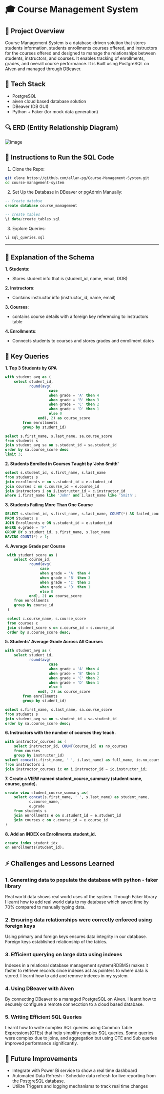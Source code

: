 # 🎓 Course Management System

## 📓 Project Overview

Course Management System is a database-driven solution that stores students information, students enrollments courses offered, and instructors for the courses offered and designed to manage the relationships between students, instructors, and courses. It enables tracking of enrollments, grades, and overall course performance. It is Built using PostgreSQL on Aiven and managed through DBeaver.

## 🔧 Tech Stack

* PostgreSQL
* aiven cloud based database solution
* DBeaver (DB GUI)
* Python + Faker (for mock data generation)


## 🔍 ERD (Entity Relationship Diagram)

![image](https://github.com/user-attachments/assets/f1eb121a-4945-42d4-a7a4-c09b45fcfab3)


## 📂 Instructions to Run the SQL Code

1. Clone the Repo:

```bash
git clone https://github.com/allan-pg/Course-Management-System.git
cd course-management-system
```

2. Set Up the Database in DBeaver or pgAdmin Manually:

```sql
-- Create databse
create database course_management

-- create tables
\i data/create_tables.sql
```

3. Explore Queries:

```sql
\i sql_queries.sql
```

---

## 📄 Explanation of the Schema

**1. Students**:
- Stores student info that is (student_id, name, email, DOB)

**2. Instructors**:
- Contains instructor info (instructor_id, name, email)

**3. Courses**:  
- contains course details with a foreign key referencing to instructors table
  
**4. Enrollments**:  
- Connects students to courses and stores grades and enrollment dates

## 🔢 Key Queries

**1. Top 3 Students by GPA**
```sql
with student_avg as (
	select student_id,
	 	   round(avg(
	 		   		case
	 		   		when grade = 'A' then 4
	 		   		when grade = 'B' then 3
	 		   		when grade = 'C' then 2
	 		   		when grade = 'D' then 1
	 		   		else 0
	 		   end), 2) as course_score
	 	from enrollments
	 	group by student_id)

select s.first_name, s.last_name, sa.course_score
from students s 
join student_avg sa on s.student_id = sa.student_id
order by sa.course_score desc
limit 3;
```

**2. Students Enrolled in Courses Taught by 'John Smith'**
```sql
select s.student_id, s.first_name, s.last_name
from students s 
join enrollments e on s.student_id = e.student_id
join courses c on c.course_id = e.course_id
join instructors i on i.instructor_id = c.instructor_id
where i.first_name like 'John' and i.last_name like 'Smith';
```

**3. Students Failing More Than One Course**
```sql
SELECT s.student_id, s.first_name, s.last_name, COUNT(*) AS failed_courses
FROM Students s
JOIN Enrollments e ON s.student_id = e.student_id
WHERE e.grade = 'F'
GROUP BY s.student_id, s.first_name, s.last_name
HAVING COUNT(*) > 1;
```

**4. Average Grade per Course**
```sql
 with student_score as (
 	select course_id,
 		   round(avg(
 		   		case
 		   		when grade = 'A' then 4
 		   		when grade = 'B' then 3
 		   		when grade = 'C' then 2
 		   		when grade = 'D' then 1
 		   		else 0
 		   end), 2) as course_score
 	from enrollments
 	group by course_id
 )

 select c.course_name, s.course_score
 from courses c 
 join student_score s on c.course_id = s.course_id
 order by s.course_score desc;
```
**5. Students’ Average Grade Across All Courses**
```sql
with student_avg as (
	select student_id,
	 	   round(avg(
	 		   		case
	 		   		when grade = 'A' then 4
	 		   		when grade = 'B' then 3
	 		   		when grade = 'C' then 2
	 		   		when grade = 'D' then 1
	 		   		else 0
	 		   end), 2) as course_score
	 	from enrollments
	 	group by student_id)

select s.first_name, s.last_name, sa.course_score
from students s 
join student_avg sa on s.student_id = sa.student_id
order by sa.course_score desc;
```
**6. Instructors with the number of courses they teach.**
```sql
with instructor_courses as (
	select instructor_id, COUNT(course_id) as no_courses
	from courses
	group by instructor_id)
select concat(i.first_name, ' ', i.last_name) as full_name, ic.no_courses
from instructors i 
join instructor_courses ic on i.instructor_id = ic.instructor_id;
```

**7. Create a VIEW named student_course_summary (student name, course, grade).**
```SQL
create view student_course_summary as(
	select concat(s.first_name, ' ', s.last_name) as student_name,
		   c.course_name,
		   e.grade
	from students s
	join enrollments e on s.student_id = e.student_id
	join courses c on c.course_id = e.course_id
)
```
**8. Add an INDEX on Enrollments.student_id.**
```sql
create index student_idx
on enrollments(student_id);
```

## ⚡ Challenges and Lessons Learned

### 1. Generating data to populate the database with python - faker library
Real world data shows real world uses of the system. Through Faker library I learnt how to add real world data to my database which saved time by 70% compared to manually typing data.

### 2. Ensuring data relationships were correctly enforced using foreign keys
Using primary and foreign keys ensures data integrity in our database. Foreign keys established relationship of the tables.

### 3. Efficient querying on large data using indexes
Indexes in a relational database management system(RDBMS) makes it faster to retrieve records since indexes act as pointers to where data is stored. I learnt how to add and remove indexes in my system.

### 4. Using DBeaver with Aiven
By connecting DBeaver to a managed PostgreSQL on Aiven. I learnt how to securely configure a remote connecction to a cloud based database.

### 5. Writing Efficient SQL Queries
Learnt how to write complex SQL queries using Common Table Expressions(CTEs) that help simplify complex SQL queries. Some queries were complex due to joins, and aggregation but using CTE and Sub queries improved performance significantly.

## 🚀 Future Improvements
- Integrate with Power Bi service to show a real time dashboard
- Automated Data Refresh - Schedule data refresh for live reporting from the PostgreSQL database.
- Utilize Triggers and logging mechanisms to track real time changes
